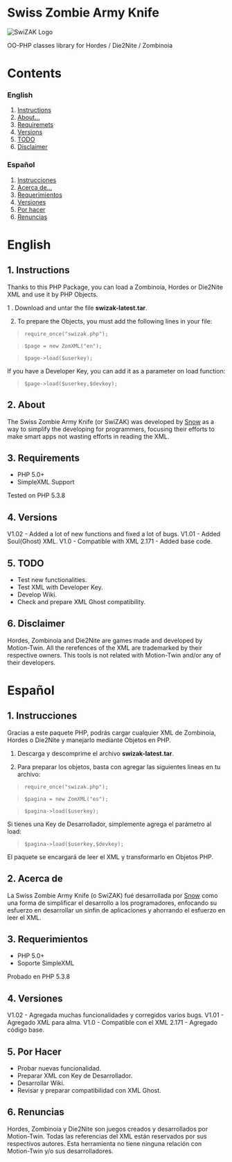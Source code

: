 Swiss Zombie Army Knife
========================

![SwiZAK Logo](https://dl.dropbox.com/u/87428962/swizak-logo.png)

OO-PHP classes library for Hordes / Die2Nite / Zombinoia

# Contents #

### English ###

1. [Instructions](#1-instructions)
2. [About...](#2-about)
3. [Requiremets](#3-requirements)
4. [Versions](#4-versions)
5. [TODO](#5-todo)
6. [Disclaimer](#6-disclaimer)

### Español ###

1. [Instrucciones](#1-instrucciones)
2. [Acerca de...](#2-acerca-de)
3. [Requerimientos](#3-requerimientos)
4. [Versiones](#3-versiones)
5. [Por hacer](#4-por-hacer)
6. [Renuncias](#6-renuncias)

# English #

## 1. Instructions ##

Thanks to this PHP Package, you can load a Zombinoia, Hordes or Die2Nite XML and use it by PHP Objects.

1 . Download and untar the file **swizak-latest.tar**.

2. To prepare the Objects, you must add the following lines in your file:

>`require_once("swizak.php");`

>`$page = new ZomXML("en");`

>`$page->load($userkey);`

If you have a Developer Key, you can add it as a parameter on load function:

>`$page->load($userkey,$devkey);`

## 2. About ##

The Swiss Zombie Army Knife (or SwiZAK) was developed by [Snow](http://twinoid.com/user/2485) as a way to simplify the developing for programmers, focusing their efforts to make smart apps not wasting efforts in reading the XML.

## 3. Requirements ##

- PHP 5.0+
- SimpleXML Support

Tested on PHP 5.3.8

## 4. Versions ##

V1.02 - Added a lot of new functions and fixed a lot of bugs.
V1.01 - Added Soul(Ghost) XML.
V1.0 - Compatible with XML 2.171 - Added base code.

## 5. TODO ##

- Test new functionalities.
- Test XML with Developer Key.
- Develop Wiki.
- Check and prepare XML Ghost compatibility.

## 6. Disclaimer ##

Hordes, Zombinoia and Die2Nite are games made and developed by Motion-Twin. All the rerefences of the XML are trademarked by their respective owners.
This tools is not related with Motion-Twin and/or any of their developers.

# Español #

## 1. Instrucciones ##

Gracias a este paquete PHP, podrás cargar cualquier XML de Zombinoia, Hordes o Die2Nite y manejarlo mediante Objetos en PHP. 

1. Descarga y descomprime el archivo **swizak-latest.tar**.

2. Para preparar los objetos, basta con agregar las siguientes lineas en tu archivo:

>`require_once("swizak.php");`

>`$pagina = new ZomXML("es");`

>`$pagina->load($userkey);`

Si tienes una Key de Desarrollador, simplemente agrega el parámetro al load:

>`$pagina->load($userkey,$devkey);`

El paquete se encargará de leer el XML y transformarlo en Objetos PHP.

## 2. Acerca de ##

La Swiss Zombie Army Knife (o SwiZAK) fué desarrollada por [Snow](http://twinoid.com/user/2485) como una forma de simplificar el desarrollo a los programadores, enfocando su esfuerzo en desarrollar un sinfin de aplicaciones y ahorrando el esfuerzo en leer el XML.

## 3. Requerimientos ##

- PHP 5.0+
- Soporte SimpleXML

Probado en PHP 5.3.8

## 4. Versiones ##

V1.02 - Agregada muchas funcionalidades y corregidos varios bugs.
V1.01 - Agregado XML para alma.
V1.0 - Compatible con el XML 2.171 - Agregado código base.

## 5. Por Hacer ##

- Probar nuevas funcionalidad.
- Preparar XML con Key de Desarrollador.
- Desarrollar Wiki.
- Revisar y preparar compatibilidad con XML Ghost.

## 6. Renuncias ##

Hordes, Zombinoia y Die2Nite son juegos creados y desarrollados por Motion-Twin. Todas las referencias del XML están reservados por sus respectivos autores.
Esta herramienta no tiene ninguna relación con Motion-Twin y/o sus desarrolladores.